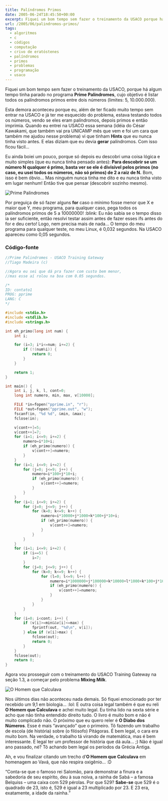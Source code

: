 ```yaml
---
title: Palíndromos Primos
date: 2005-06-24T18:45:50+00:00
excerpt: Fiquei um bom tempo sem fazer o treinamento da USACO porque há algum tempo tinha parado no programa "Prime Palindromes", cujo objetivo é listar todos os palíndromos primos entre dois números (limites 5, 10.000.000). Agora consegui prosseguir com o treinamento!
url: /2005/06/palindromos-primos/
tags:
  - algoritmos
  - c
  - códigos
  - computação
  - crivo de eratóstenes
  - palíndromos
  - primos
  - problemas
  - programação
  - usaco
---
```


Fiquei um bom tempo sem fazer o treinamento da USACO, porque há algum tempo tinha parado no programa **Prime Palindromes**, cujo objetivo é listar todos os palíndromos primos entre dois números (limites: 5, 10.000.000).

Esta demora aconteceu porque eu, além de ter ficado muito tempo sem entrar na USACO e já ter me esquecido do problema, estava testando todos os números, vendo se eles eram palíndromos, depois primos e então imprimia. Quando eu entrei na USACO essa semana (idéia do César Kawakami, que também vai pra UNICAMP mês que vem e foi um cara que também me ajudou nesse problema) vi que tinham **Hints** que eu nunca tinha visto antes. E elas diziam que eu devia **gerar** palíndromos. Com isso ficou fácil…

Eu ainda boiei um pouco, porque só depois eu descobri uma coisa lógica e muito simples (que eu nunca tinha pensado antes): **Para descobrir se um número N qualquer é primo, basta ver se ele é divisível pelos primos (no caso, eu usei todos os números, não só primos) de 2 a raiz de N.** Bom, isso é bem óbvio… Mas ninguém nunca tinha me dito e eu nunca tinha visto em lugar nenhum! Então tive que pensar (descobrir sozinho mesmo).

![Prime Palindromes](https://farm1.staticflickr.com/15/21431632_24e1b61281.jpg)

Por preguiça de só fazer alguns **for** caso o mínimo fosse menor que X e maior que Y, meu programa, para qualquer caso, pega todos os palíndromos primos de 5 a 10000000! :blink: Eu não sabia se o tempo disso ia ser suficiente, então resolvi testar assim antes de fazer esses ifs antes do for e deu certo! Logo, nem precisa mais de nada… O tempo do meu programa para qualquer teste, no meu Linux, é 0,032 segundos. Na USACO apareceu como 0,05 segundos.

### Código-fonte

```c
//Prime Palindromes - USACO Training Gateway
//Tiago Madeira (c)

//Agora eu sei que dá pra fazer com custo bem menor,
//mas esse aí rolou na boa com 0.05 segundos.

/*
ID: contato1
PROG: pprime
LANG: C
*/

#include <stdio.h>
#include <stdlib.h>
#include <strings.h>

int eh_primo(long int num) {
	int i;

	for (i=3; i*i<=num; i+=2) {
		if (!(num%i)) {
			return 0;
		}
	}

	return 1;
}

int main() {
	int i, j, k, l, cont=0;
	long int numero, min, max, v[10000];

	FILE *in=fopen("pprime.in", "r");
	FILE *out=fopen("pprime.out", "w");
	fscanf(in, "%d %d", &min, &max);
	fclose(in);

	v[cont++]=5;
	v[cont++]=7;
	for (i=1; i<=9; i+=2) {
		numero=i*10+i;
		if (eh_primo(numero)) {
			v[cont++]=numero;
		}
	}
	for (i=1; i<=9; i+=2) {
		for (j=0; j<=9; j++) {
			numero=i*100+j*10+i;
			if (eh_primo(numero)) {
				v[cont++]=numero;
			}
		}
	}
	for (i=1; i<=9; i+=2) {
		for (j=0; j<=9; j++) {
			for (k=0; k<=9; k++) {
				numero=i*10000+j*1000+k*100+j*10+i;
				if (eh_primo(numero)) {
					v[cont++]=numero;
				}
			}
		}
	}
	for (i=1; i<=9; i+=2) {
		if (i==5) {
			i=7;
		}
		for (j=0; j<=9; j++) {
			for (k=0; k<=9; k++) {
				for (l=0; l<=9; l++) {
					numero=i*1000000+j*100000+k*10000+l*1000+k*100+j*10+i;
					if (eh_primo(numero)) {
						v[cont++]=numero;
					}
				}
			}
		}
	}
	for (i=0; i<cont; i++) {
		if (v[i]>=min&&v[i]<=max) {
			fprintf(out, "%d\n", v[i]);
		} else if (v[i]>max) {
			fclose(out);
			return 0;
		}
	}
	fclose(out);
	return 0;
}
```

Agora vou prosseguir com o treinamento do USACO Training Gateway na seção 1.3, a começar pelo problema **Mixing Milk**.

![O Homem que Calculava](https://farm1.staticflickr.com/17/21435715_88e18b6959.jpg)

Nos últimos dias não aconteceu nada demais. Só fiquei emocionado por ter recebido um 9,1 em biologia… :lol: E outra coisa legal também é que eu reli **O Homem que Calculava** e achei muito legal. Eu tinha lido na sexta série e acho que não tinha entendido direito tudo. O livro é muito bom e não é muito complicado não. O próximo que eu quero reler é **O Diabo dos Números**. Esse é mais “avançado” que o primeiro. Tô fazendo um trabalho de escola (de história) sobre (o filósofo) Pitágoras. É bem legal, o cara era muito bom. Na verdade, o trabalho tá virando de matemática, mas é bem interessante. É legal ter um professor de história que dá aula… ;) Não é igual ano passado, né? Tô achando bem legal os períodos da Grécia Antiga.

Ah, e vou finalizar citando um trecho d’**O Homem que Calculava** em homenagem ao Vavá, que não respira oxigênio… :D

<q>Conta-se que o famoso rei Salomão, para demonstrar a finura e a sabedoria de seu espírito, deu à sua noiva, a rainha de Sabá – a famosa Belquiss – uma caixa com 529 pérolas. Por que 529? <strong>Sabe-se</strong> que 529 é o quadrado de 23, isto é, 529 é igual a 23 multiplicado por 23. E 23 era, exatamente, a idade da rainha.</q>
